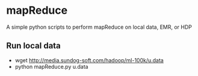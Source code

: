 # mapReduce

A simple python scripts to perform mapReduce on local data, EMR, or HDP

## Run local data

- wget http://media.sundog-soft.com/hadoop/ml-100k/u.data
- python mapReduce.py u.data
